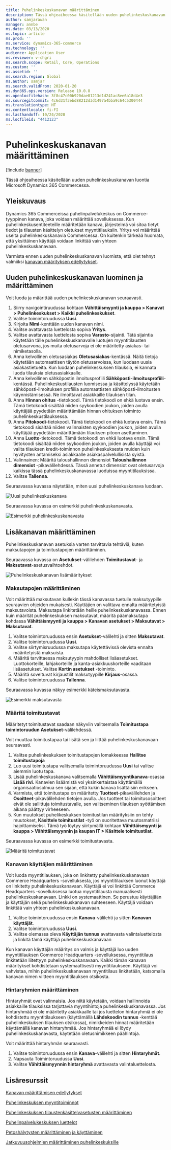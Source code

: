 ```yaml
---
title: Puhelinkeskuskanavan määrittäminen
description: Tässä ohjeaiheessa käsitellään uuden puhelinkeskuskanavan luontia Microsoft Dynamics 365 Commercessa.
author: samjarawan
manager: annbe
ms.date: 03/13/2020
ms.topic: article
ms.prod: ''
ms.service: dynamics-365-commerce
ms.technology: ''
audience: Application User
ms.reviewer: v-chgri
ms.search.scope: Retail, Core, Operations
ms.custom: ''
ms.assetid: ''
ms.search.region: Global
ms.author: samjar
ms.search.validFrom: 2020-01-20
ms.dyn365.ops.version: Release 10.0.8
ms.openlocfilehash: 3f8c47c00b920dae01213d1d241ac8ee6a18d4e3
ms.sourcegitcommit: 4c6d31f3ebd88212d3d1497a4bba9c64c5300444
ms.translationtype: HT
ms.contentlocale: fi-FI
ms.lasthandoff: 10/24/2020
ms.locfileid: "4412123"
---
```

# <a name="set-up-a-call-center-channel"></a>Puhelinkeskuskanavan määrittäminen


[!include [banner](includes/banner.md)]

Tässä ohjeaiheessa käsitellään uuden puhelinkeskuskanavan luontia Microsoft Dynamics 365 Commercessa.

## <a name="overview"></a>Yleiskuvaus


Dynamics 365 Commerceissa puhelinpalvelukeskus on Commerce-tyyppinen kanava, joka voidaan määrittää sovelluksessa. Kun puhelinkeskusentiteeteille määritetään kanava, järjestelmä voi sitoa tietyt tiedot ja tilausten käsittelyn oletukset myyntitilauksiin. Yritys voi määrittää useita puhelinkeskuskanavia Commercessa. On kuitenkin tärkeää huomata, että yksittäinen käyttäjä voidaan linkittää vain yhteen puhelinkeskuskanavaan. 

Varmista ennen uuden puhelinkeskuskanavan luomista, että olet tehnyt valmiiksi [kanavan määrityksen edellytykset](channels-prerequisites.md).

## <a name="create-and-configure-a-new-call-center-channel"></a>Uuden puhelinkeskuskanavan luominen ja määrittäminen

Voit luoda ja määrittää uuden puhelinkeskuskanavan seuraavasti.

1. Siirry navigointiruudussa kohtaan **Vähittäismyynti ja kauppa \> Kanavat \> Puhelinkeskukset \> Kaikki puhelinkeskukset**.
1. Valitse toimintoruudussa **Uusi**.
1. Kirjoita **Nimi**-kenttään uuden kanavan nimi.
1. Valitse avattavasta luettelosta sopiva **Yritys**.
1. Valitse avattavasta luettelosta sopiva **Varasto**-sijainti. Tätä sijaintia käytetään tälle puhelinkeskuskanavalle luotujen myyntitilausten oletusarvona, jos muita oletusarvoja ei ole määritetty asiakas- tai nimiketasolla.
1. Anna kelvollinen oletusasiakas **Oletusasiakas**-kentässä. Näitä tietoja käytetään automaattisen täytön oletusarvoissa, kun luodaan uusia asiakastietueita. Kun luodaan puhelinkeskuksen tilauksia, ei kannata luoda tilauksia oletusasiakkaalle.
1. Anna kelvollinen sähköpostin ilmoitusprofiili **Sähköposti-ilmoitusprofiili**-kentässä. Puhelinkeskustilausten luomisessa ja käsittelyssä käytetään sähköposti-ilmoituksen profiilia automaattisten sähköposti-ilmoitusten käynnistämisessä. Ne ilmoittavat asiakkaille tilauksen tilan.
1. Anna **Hinnan ohitus** -tietokoodi. Tämä tietokoodi on ehkä luotava ensin. Tämä tietokoodi sisältää niiden syykoodien joukon, joiden avulla käyttäjää pyydetään määrittämään hinnan ohituksen toiminto puhelinkeskustilauksessa.
1. Anna **Pitokoodi**-tietokoodi. Tämä tietokoodi on ehkä luotava ensin. Tämä tietokoodi sisältää niiden valinnaisten syykoodien joukon, joiden avulla käyttäjää pyydetään määrittämään tilauksen pitoon asettaminen.
1. Anna **Luotto**-tietokoodi. Tämä tietokoodi on ehkä luotava ensin. Tämä tietokoodi sisältää niiden syykoodien joukon, joiden avulla käyttäjä voi valita tilauksen kredit-toiminnon puhelinkeskuksesta muiden kuin hyvitysten antamiseksi asiakkaalle asiakaspalvelullisista syistä.
1. Valinnainen: Määritä taloushallinnon dimensiot **Taloushallinnon dimensiot** -pikavälilehdessä. Tässä annetut dimensiot ovat oletusarvoja kaikissa tässä puhelinkeskuskanavassa luoduissa myyntitilauksissa.
1. Valitse **Tallenna**.

Seuraavassa kuvassa näytetään, miten uusi puhelinkeskuskanava luodaan.

![Uusi puhelinkeskuskanava](media/channel-setup-callcenter-1.png)

Seuraavassa kuvassa on esimerkki puhelinkeskuskanavasta.

![Esimerkki puhelinkeskuskanavasta](media/channel-setup-callcenter-2.png)

## <a name="additional-channel-setup"></a>Lisäkanavan määrittäminen

Puhelinkeskuskanavan asetuksia varten tarvittavia tehtäviä, kuten maksutapojen ja toimitustapojen määrittäminen.

Seuraavassa kuvassa on **Asetukset**-välilehden **Toimitustavat**- ja **Maksutavat**-asetusvaihtoehdot.

![Puhelinkeskuskanavan lisämääritykset](media/channel-setup-callcenter-3.png)

### <a name="set-up-payment-methods"></a>Maksutapojen määrittäminen

Voit määrittää maksutavan kullekin tässä kanavassa tuetulle maksutyypille seuraavien ohjeiden mukaisesti. Käyttäjien on valittava ennalta määritetyistä maksutavoista. Maksutapa linkitetään heille puhelinkeskuskanavassa. Ennen kuin määrität puhelinkeskuksen maksutavat, määritä päämaksutapa kohdassa **Vähittäismyynti ja kauppa \> Kanavan asetukset \> Maksutavat \> Maksutavat**.

1. Valitse toimintoruudussa ensin **Asetukset**-välilehti ja sitten **Maksutavat**.
1. Valitse toimintoruudussa **Uusi**.
1. Valitse siirtymisruudussa maksutapa käytettävissä olevista ennalta määritetyistä maksuista.
1. Määritä tarvittaessa maksutyypin mahdolliset lisäasetukset. Luottokorteille, lahjakorteille ja kanta-asiakkuuskorteille vaaditaan lisäasetukset. Valitse **Kortin asetukset** -toiminto. 
1. Määritä soveltuvat kirjaustilit maksutyypille **Kirjaus**-osassa.
1. Valitse toimintoruudussa **Tallenna**.

Seuraavassa kuvassa näkyy esimerkki käteismaksutavasta.

![Esimerkki maksutavasta](media/channel-setup-callcenter-payments.png)

### <a name="set-up-modes-of-delivery"></a>Määritä toimitustavat

Määritetyt toimitustavat saadaan näkyviin valitsemalla **Toimitustapa** **toimintoruudun** **Asetukset**-välilehdessä.  

Voit muuttaa toimitustapaa tai lisätä sen ja liittää puhelinkeskuskanavaan seuraavasti.

1. Valitse puhelinkeskuksen toimitustapojen lomakkeessa **Hallitse toimitustapoja**
1. Luo uusi toimitustapa valitsemalla toimintoruudussa **Uusi** tai valitse aiemmin luotu tapa.
1. Lisää puhelinkeskuskanava valitsemalla **Vähittäismyyntikanava**-osassa **Lisää rivi**. Kanavien lisäämistä voi yksinkertaistaa käyttämällä organisaatiosolmua sen sijaan, että kukin kanava lisättäisiin erikseen.
1. Varmista, että toimitustapa on määritetty **Tuotteet**-pikavälilehden ja **Osoitteet**-pikavälilehden tietojen avulla. Jos tuotteet tai toimitusosoitteet eivät ole sallittuja toimitustavalle, sen valitseminen tilauksen syöttämisen aikana päättyy virheeseen.
1. Kun muutokset puhelikeskuksen toimitustilan määrityksiin on tehty muutokset, **Käsittele toimitustilat** -työ on suoritettava muutosmatriisi hajoittamiseksi. Tämä työ löytyy siirtymällä kohtaan **Vähittäismyynti ja kauppa \> Vähittäismyynnin ja kaupan IT \> Käsittele toimitustilat**.

Seuraavassa kuvassa on esimerkki toimitustavasta.

![Määritä toimitustavat](media/channel-setup-retail-7.png)

### <a name="set-up-channel-users"></a>Kanavan käyttäjien määrittäminen

Voit luoda myyntitilauksen, joka on linkitetty puhelinkeskuskanavaan Commerce Headquarters -sovelluksesta, jos myyntitilauksen luonut käyttäjä on linkitetty puhelinkeskuskanavaan. Käyttäjä ei voi linkittää Commerce Headquarters -sovelluksessa luotua myyntitilausta manuaalisesti puhelinkeskuskanavaan. Linkki on systemaattinen. Se perustuu käyttäjään ja käyttäjän sekä puhelinkeskuskanavan suhteeseen. Käyttäjä voidaan linkittää vain yhteen puhelinkeskuskanavaan.

1. Valitse toimintoruudussa ensin **Kanava**-välilehti ja sitten **Kanavan käyttäjät**.
1. Valitse toimintoruudussa **Uusi**.
1. Valitse olemassa oleva **Käyttäjän tunnus** avattavasta valintaluettelosta ja linkitä tämä käyttäjä puhelinkeskuskanavaan

Kun kanavan käyttäjän määritys on valmis ja käyttäjä luo uuden myyntitilauksen Commerce Headquarters -sovelluksessa, myyntitilaus linkitetään liitettyyn puhelinkeskuskanavaan. Kaikki tämän kanavan määritykset kohdistetaan systemaattisesti myyntitilaukseen. Käyttäjä voi vahvistaa, mihin puhelinkeskuskanavaan myyntitilaus linkitetään, katsomalla kanavan nimen viitteen myyntitilauksen otsikosta.


### <a name="set-up-price-groups"></a>Hintaryhmien määrittäminen

Hintaryhmät ovat valinnaisia. Jos niitä käytetään, voidaan hallinnoida asiakkaille tilauksissa tarjottavia myyntihintoja puhelinkeskuskanavassa. Jos hintaryhmää ei ole määritetty asiakkaalle tai jos luettelon hintaryhmiä ei ole kohdistettu myyntitilaukseen (käyttämällä **Lähdekoodin tunnus** -kenttää puhelinkeskuksen tilauksen otsikossa), nimikkeiden hinnat määritetään käyttämällä kanavan hintaryhmää. Jos hintaryhmää ei löydy puhelinkeskuskanavasta, käytetään oletusnimikkeen päähintoja. 

Voit määrittää hintaryhmän seuraavasti.

1. Valitse toimintoruudussa ensin **Kanava**-välilehti ja sitten **Hintaryhmät**.
1. Napsauta Toimintoruudussa **Uusi**.
1. Valitse **Vähittäismyynnin hintaryhmä** avattavasta valintaluettelosta.

## <a name="additional-resources"></a>Lisäresurssit

[Kanavan määrittämisen edellytykset](channels-prerequisites.md)

[Puhelinkeskuksen myyntitoiminnot](call-center-functionality.md)

[Puhelinkeskuksen tilaustenkäsittelyasetusten määrittäminen](set-up-order-processing-options.md)

[Puhelinpalvelukeskuksen luettelot](call-center-catalogs.md)

[Petoshälytysten määrittäminen ja käyttäminen](set-up-fraud-alerts.md)

[Jatkuvuusohjelmien määrittäminen puhelinkeskuksille](set-up-continuity-program.md)

